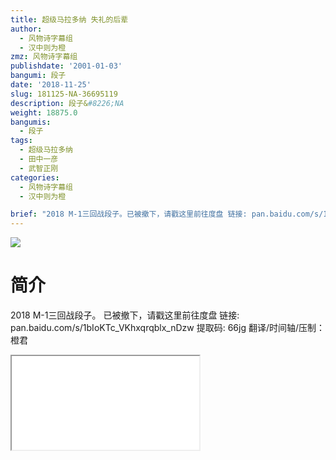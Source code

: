 ```yaml
---
title: 超级马拉多纳 失礼的后辈
author:
  - 风物诗字幕组
  - 汉中则为橙
zmz: 风物诗字幕组
publishdate: '2001-01-03'
bangumi: 段子
date: '2018-11-25'
slug: 181125-NA-36695119
description: 段子&#8226;NA
weight: 18875.0
bangumis:
  - 段子
tags:
  - 超级马拉多纳
  - 田中一彦
  - 武智正刚
categories:
  - 风物诗字幕组
  - 汉中则为橙

brief: "2018 M-1三回战段子。已被撤下，请戳这里前往度盘 链接: pan.baidu.com/s/1bIoKTc_VKhxqrqblx_nDzw 提取码: 66jg 翻译/时间轴/压制：橙君"
---
```

![](https://i.imgur.com/vkRz4wl.jpg)
# 简介  
2018 M-1三回战段子。
已被撤下，请戳这里前往度盘
链接: pan.baidu.com/s/1bIoKTc_VKhxqrqblx_nDzw 提取码: 66jg
翻译/时间轴/压制：橙君  

<div class ="resp-container"><iframe class="testiframe" src="//player.bilibili.com/player.html?aid=36695119"", scrolling="no", allowfullscreen="true" > </iframe></div> 
